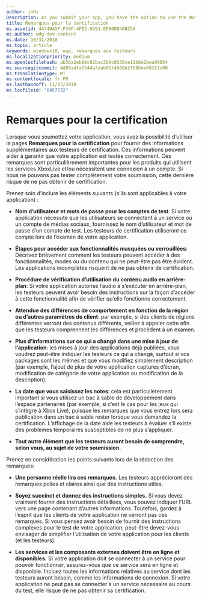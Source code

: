 ```yaml
---
author: jnHs
Description: As you submit your app, you have the option to use the Notes for certification page to provide additional info to the certification testers. This info can help ensure that your app is tested correctly.
title: Remarques pour la certification
ms.assetid: 4A740A5F-F39F-4FE2-9391-EE00DB46B25A
ms.author: wdg-dev-content
ms.date: 10/31/2018
ms.topic: article
keywords: windows10, uwp, remarques aux testeurs
ms.localizationpriority: medium
ms.openlocfilehash: ab3ba2eb08c01bac3b9c0536ce11b8e2bea96054
ms.sourcegitcommit: 4d88adfaf544a3dab05f4660e2f59bbe60311c00
ms.translationtype: MT
ms.contentlocale: fr-FR
ms.lasthandoff: 11/13/2018
ms.locfileid: "6457732"
---
```

# <a name="notes-for-certification"></a>Remarques pour la certification


Lorsque vous soumettez votre application, vous avez la possibilité d’utiliser la pages **Remarques pour la certification** pour fournir des informations supplémentaires aux testeurs de certification. Ces informations peuvent aider à garantir que votre application est testée correctement. Ces remarques sont particulièrement importantes pour les produits qui utilisent les services XboxLive et/ou nécessitent une connexion à un compte. Si nous ne pouvons pas tester complètement votre soumission, cette dernière risque de ne pas obtenir de certification.

Prenez soin d’inclure les éléments suivants (s’ils sont applicables à votre application) :

-   **Nom d’utilisateur et mots de passe pour les comptes de test**: Si votre application nécessite que les utilisateurs se connectent à un service ou un compte de médias sociaux, fournissez le nom d’utilisateur et mot de passe d’un compte de test. Les testeurs de certification utiliseront ce compte lors de l’examen de votre application.

-   **Étapes pour accéder aux fonctionnalités masquées ou verrouillées**: Décrivez brièvement comment les testeurs peuvent accéder à des fonctionnalités, modes ou du contenu qui ne peut-être pas être évident. Les applications incomplètes risquent de ne pas obtenir de certification.

-   **Procédure de vérification d’utilisation du contenu audio en arrière-plan**: Si votre application autorise l’audio à s’exécuter en arrière-plan, les testeurs peuvent avoir besoin des instructions sur la façon d’accéder à cette fonctionnalité afin de vérifier qu’elle fonctionne correctement.

-  **Attendue des différences de comportement en fonction de la région ou d’autres paramètres de client**: par exemple, si des clients de régions différentes verront des contenus différents, veillez à appeler cette afin que les testeurs comprennent les différences et procèdent à un examen.

-   **Plus d’informations sur ce qui a changé dans une mise à jour de l’application**: les mises à jour des applications déjà publiées, vous voudrez peut-être indiquer les testeurs ce qui a changé, surtout si vos packages sont les mêmes et que vous modifiez simplement description (par exemple, l’ajout de plus de votre application captures d’écran, modification de catégorie de votre application ou modification de la description).

-   **La date que vous saisissez les notes**: cela est particulièrement important si vous utilisez un bac à sable de développement dans l’espace partenaires (par exemple, si c’est le cas pour les jeux qui s’intègre à Xbox Live), puisque les remarques que vous entrez lors sera publication dans un bac à sable rester lorsque vous demandez la certification. L’affichage de la date aide les testeurs à évaluer s’il existe des problèmes temporaires susceptibles de ne plus s’appliquer.

-  **Tout autre élément que les testeurs auront besoin de comprendre, selon vous, au sujet de votre soumission.**

Prenez en considération les points suivants lors de la rédaction des remarques:

-   **Une personne réelle lira ces remarques.** Les testeurs apprécieront des remarques polies et claires ainsi que des instructions utiles.

-   **Soyez succinct et donnez des instructions simples.** Si vous devez vraiment fournir des instructions détaillées, vous pouvez indiquer l’URL vers une page contenant d’autres informations. Toutefois, gardez à l’esprit que les clients de votre application ne verront pas ces remarques. Si vous pensez avoir besoin de fournir des instructions complexes pour le test de votre application, peut-être devez-vous envisager de simplifier l’utilisation de votre application pour les clients (et les testeurs).

-   **Les services et les composants externes doivent être en ligne et disponibles.** Si votre application doit se connecter à un service pour pouvoir fonctionner, assurez-vous que ce service sera en ligne et disponible. Incluez toutes les informations relatives au service dont les testeurs auront besoin, comme les informations de connexion. Si votre application ne peut pas se connecter à un service nécessaire au cours du test, elle risque de ne pas obtenir sa certification.

 

 




